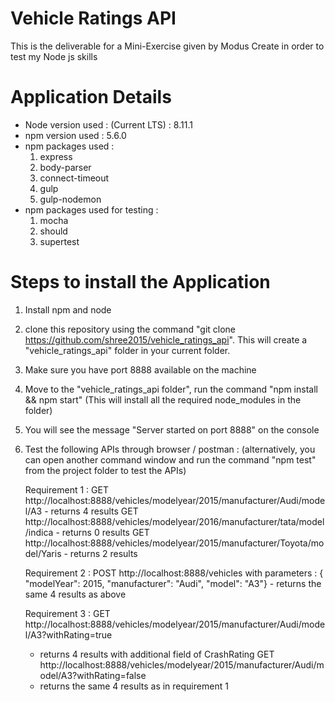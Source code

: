 # Vehicle Ratings API
This is the deliverable for a Mini-Exercise given by Modus Create in order to test my Node js skills

# Application Details 
* Node version used : (Current LTS) : 8.11.1
* npm version used : 5.6.0
* npm packages used : 
    1. express
    2. body-parser
    3. connect-timeout
    4. gulp
    5. gulp-nodemon
* npm packages used for testing : 
    1. mocha
    2. should
    3. supertest
    

# Steps to install the Application 
1. Install npm and node 
2. clone this repository using the command "git clone https://github.com/shree2015/vehicle_ratings_api". This will create a "vehicle_ratings_api" folder in your current folder. 
3. Make sure you have port 8888 available on the machine
3. Move to the "vehicle_ratings_api folder", run the command "npm install && npm start" 
   (This will install all the required node_modules in the folder)
4. You will see the message "Server started on port 8888" on the console
5. Test the following APIs through browser / postman : (alternatively, you can open another command window and run the command "npm test" from the project folder to test the APIs)

    Requirement 1 : 
    GET http://localhost:8888/vehicles/modelyear/2015/manufacturer/Audi/model/A3 - returns 4 results
    GET http://localhost:8888/vehicles/modelyear/2016/manufacturer/tata/model/indica - returns 0 results
    GET http://localhost:8888/vehicles/modelyear/2015/manufacturer/Toyota/model/Yaris - returns 2 results
    
    Requirement 2 : 
    POST http://localhost:8888/vehicles 
    with parameters : { "modelYear": 2015, "manufacturer": "Audi", "model": "A3"} - returns the same 4 results as above

    Requirement 3 : 
    GET  http://localhost:8888/vehicles/modelyear/2015/manufacturer/Audi/model/A3?withRating=true 
    - returns 4 results with additional field of CrashRating
    GET  http://localhost:8888/vehicles/modelyear/2015/manufacturer/Audi/model/A3?withRating=false 
    - returns the same 4 results as in requirement 1 


